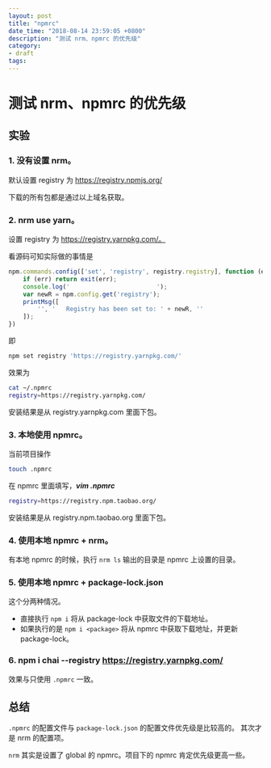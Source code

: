 ```yaml
---
layout: post
title: "npmrc"
date_time: "2018-08-14 23:59:05 +0800"
description: "测试 nrm、npmrc 的优先级"
category:
- draft
tags:
---
```


测试 nrm、npmrc 的优先级
====

## 实验

### 1. 没有设置 nrm。
默认设置 registry 为 https://registry.npmjs.org/

下载的所有包都是通过以上域名获取。

### 2. nrm use yarn。
设置 registry 为 https://registry.yarnpkg.com/。

看源码可知实际做的事情是

```JavaScript
npm.commands.config(['set', 'registry', registry.registry], function (err, data) {
    if (err) return exit(err);
    console.log('                        ');
    var newR = npm.config.get('registry');
    printMsg([
        '', '   Registry has been set to: ' + newR, ''
    ]);
})
```
即

```bash
npm set registry 'https://registry.yarnpkg.com/'
```

效果为

```bash
cat ~/.npmrc
registry=https://registry.yarnpkg.com/
```

安装结果是从 registry.yarnpkg.com 里面下包。

### 3. 本地使用 npmrc。
当前项目操作

```bash
touch .npmrc
```

在 npmrc 里面填写，***vim .npmrc***

```bash
registry=https://registry.npm.taobao.org/
```

安装结果是从 registry.npm.taobao.org 里面下包。

### 4. 使用本地 npmrc + nrm。

有本地 npmrc 的时候，执行 `nrm ls` 输出的目录是 npmrc 上设置的目录。

### 5. 使用本地 npmrc + package-lock.json

这个分两种情况。

- 直接执行 `npm i` 将从 package-lock 中获取文件的下载地址。
- 如果执行的是 `npm i <package>` 将从 npmrc 中获取下载地址，并更新 package-lock。

### 6. npm i chai --registry https://registry.yarnpkg.com/

效果与只使用 `.npmrc` 一致。

## 总结

`.npmrc` 的配置文件与 `package-lock.json` 的配置文件优先级是比较高的。
其次才是 nrm 的配置项。

`nrm` 其实是设置了 global 的 npmrc。项目下的 npmrc 肯定优先级更高一些。
